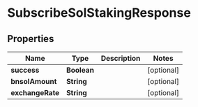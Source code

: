 

# SubscribeSolStakingResponse


## Properties

| Name | Type | Description | Notes |
|------------ | ------------- | ------------- | -------------|
|**success** | **Boolean** |  |  [optional] |
|**bnsolAmount** | **String** |  |  [optional] |
|**exchangeRate** | **String** |  |  [optional] |



